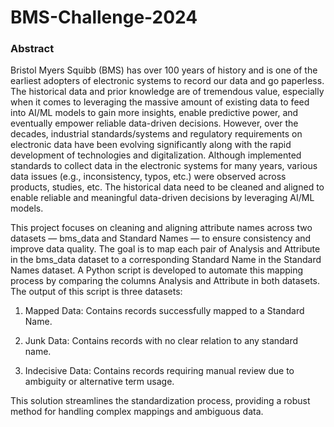 # BMS-Challenge-2024
### Abstract
Bristol Myers Squibb (BMS) has over 100 years of history and is one of the earliest adopters of electronic systems to record our data and go paperless. The historical data and prior knowledge are of tremendous value, especially when it comes to leveraging the massive amount of existing data to feed into AI/ML models to gain more insights, enable predictive power, and eventually empower reliable data-driven decisions. However, over the decades, industrial standards/systems and regulatory requirements on electronic data have been evolving significantly along with the rapid development of technologies and digitalization. Although implemented standards to collect data in the electronic systems for many years, various data issues (e.g., inconsistency, typos, etc.) were observed  across products, studies, etc. The historical data need to be cleaned and aligned to enable reliable and meaningful data-driven decisions by leveraging AI/ML models.

This project focuses on cleaning and aligning attribute names across two datasets — bms_data and Standard Names — to ensure consistency and improve data quality. The goal is to map each pair of Analysis and Attribute in the bms_data dataset to a corresponding Standard Name in the Standard Names dataset. A Python script is developed to automate this mapping process by comparing the columns Analysis and Attribute in both datasets. The output of this script is three datasets:

1.	Mapped Data: Contains records successfully mapped to a Standard Name.
	
2.	Junk Data: Contains records with no clear relation to any standard name.

3.	Indecisive Data: Contains records requiring manual review due to ambiguity or alternative term usage.

This solution streamlines the standardization process, providing a robust method for handling complex mappings and ambiguous data.
